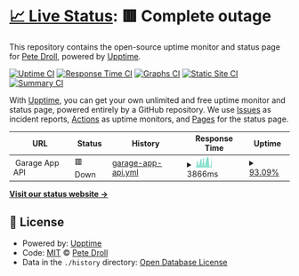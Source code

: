 # [📈 Live Status](https://pdroll.github.io/upptime): <!--live status--> **🟥 Complete outage**

This repository contains the open-source uptime monitor and status page for [Pete Droll](https://twitter.com/pdroll), powered by [Upptime](https://github.com/upptime/upptime).

[![Uptime CI](https://github.com/koj-co/upptime/workflows/Uptime%20CI/badge.svg)](https://github.com/koj-co/upptime/actions?query=workflow%3A%22Uptime+CI%22)
[![Response Time CI](https://github.com/koj-co/upptime/workflows/Response%20Time%20CI/badge.svg)](https://github.com/koj-co/upptime/actions?query=workflow%3A%22Response+Time+CI%22)
[![Graphs CI](https://github.com/koj-co/upptime/workflows/Graphs%20CI/badge.svg)](https://github.com/koj-co/upptime/actions?query=workflow%3A%22Graphs+CI%22)
[![Static Site CI](https://github.com/koj-co/upptime/workflows/Static%20Site%20CI/badge.svg)](https://github.com/koj-co/upptime/actions?query=workflow%3A%22Static+Site+CI%22)
[![Summary CI](https://github.com/koj-co/upptime/workflows/Summary%20CI/badge.svg)](https://github.com/koj-co/upptime/actions?query=workflow%3A%22Summary+CI%22)

With [Upptime](https://upptime.js.org), you can get your own unlimited and free uptime monitor and status page, powered entirely by a GitHub repository. We use [Issues](https://github.com/pdroll/upptime/issues) as incident reports, [Actions](https://github.com/pdroll/upptime/actions) as uptime monitors, and [Pages](https://pdroll.github.io/upptime) for the status page.

<!--start: status pages-->
<!-- This summary is generated by Upptime (https://github.com/upptime/upptime) -->
<!-- Do not edit this manually, your changes will be overwritten -->
<!-- prettier-ignore -->
| URL | Status | History | Response Time | Uptime |
| --- | ------ | ------- | ------------- | ------ |
| <img alt="" src="https://home.pdroll.com/icon.png" height="13"> Garage App API | 🟥 Down | [garage-app-api.yml](https://github.com/pdroll/upptime/commits/HEAD/history/garage-app-api.yml) | <details><summary><img alt="Response time graph" src="./graphs/garage-app-api/response-time-week.png" height="20"> 3866ms</summary><br><a href="https://pdroll.github.io/upptime/history/garage-app-api"><img alt="Response time 2367" src="https://img.shields.io/endpoint?url=https%3A%2F%2Fraw.githubusercontent.com%2Fpdroll%2Fupptime%2FHEAD%2Fapi%2Fgarage-app-api%2Fresponse-time.json"></a><br><a href="https://pdroll.github.io/upptime/history/garage-app-api"><img alt="24-hour response time 520" src="https://img.shields.io/endpoint?url=https%3A%2F%2Fraw.githubusercontent.com%2Fpdroll%2Fupptime%2FHEAD%2Fapi%2Fgarage-app-api%2Fresponse-time-day.json"></a><br><a href="https://pdroll.github.io/upptime/history/garage-app-api"><img alt="7-day response time 3866" src="https://img.shields.io/endpoint?url=https%3A%2F%2Fraw.githubusercontent.com%2Fpdroll%2Fupptime%2FHEAD%2Fapi%2Fgarage-app-api%2Fresponse-time-week.json"></a><br><a href="https://pdroll.github.io/upptime/history/garage-app-api"><img alt="30-day response time 3339" src="https://img.shields.io/endpoint?url=https%3A%2F%2Fraw.githubusercontent.com%2Fpdroll%2Fupptime%2FHEAD%2Fapi%2Fgarage-app-api%2Fresponse-time-month.json"></a><br><a href="https://pdroll.github.io/upptime/history/garage-app-api"><img alt="1-year response time 2515" src="https://img.shields.io/endpoint?url=https%3A%2F%2Fraw.githubusercontent.com%2Fpdroll%2Fupptime%2FHEAD%2Fapi%2Fgarage-app-api%2Fresponse-time-year.json"></a></details> | <details><summary><a href="https://pdroll.github.io/upptime/history/garage-app-api">93.09%</a></summary><a href="https://pdroll.github.io/upptime/history/garage-app-api"><img alt="All-time uptime 99.03%" src="https://img.shields.io/endpoint?url=https%3A%2F%2Fraw.githubusercontent.com%2Fpdroll%2Fupptime%2FHEAD%2Fapi%2Fgarage-app-api%2Fuptime.json"></a><br><a href="https://pdroll.github.io/upptime/history/garage-app-api"><img alt="24-hour uptime 76.83%" src="https://img.shields.io/endpoint?url=https%3A%2F%2Fraw.githubusercontent.com%2Fpdroll%2Fupptime%2FHEAD%2Fapi%2Fgarage-app-api%2Fuptime-day.json"></a><br><a href="https://pdroll.github.io/upptime/history/garage-app-api"><img alt="7-day uptime 93.09%" src="https://img.shields.io/endpoint?url=https%3A%2F%2Fraw.githubusercontent.com%2Fpdroll%2Fupptime%2FHEAD%2Fapi%2Fgarage-app-api%2Fuptime-week.json"></a><br><a href="https://pdroll.github.io/upptime/history/garage-app-api"><img alt="30-day uptime 98.13%" src="https://img.shields.io/endpoint?url=https%3A%2F%2Fraw.githubusercontent.com%2Fpdroll%2Fupptime%2FHEAD%2Fapi%2Fgarage-app-api%2Fuptime-month.json"></a><br><a href="https://pdroll.github.io/upptime/history/garage-app-api"><img alt="1-year uptime 96.65%" src="https://img.shields.io/endpoint?url=https%3A%2F%2Fraw.githubusercontent.com%2Fpdroll%2Fupptime%2FHEAD%2Fapi%2Fgarage-app-api%2Fuptime-year.json"></a></details>

<!--end: status pages-->

[**Visit our status website →**](https://pdroll.github.io/upptime)

## 📄 License

- Powered by: [Upptime](https://github.com/upptime/upptime)
- Code: [MIT](./LICENSE) © [Pete Droll](https://twitter.com/pdroll)
- Data in the `./history` directory: [Open Database License](https://opendatacommons.org/licenses/odbl/1-0/)
